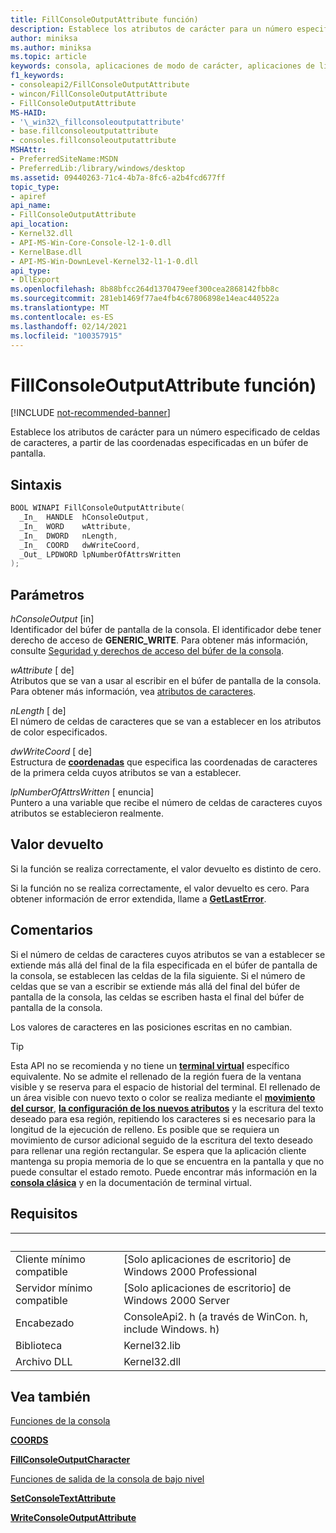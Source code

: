 ```yaml
---
title: FillConsoleOutputAttribute función)
description: Establece los atributos de carácter para un número especificado de celdas de caracteres, a partir de las coordenadas especificadas en un búfer de pantalla.
author: miniksa
ms.author: miniksa
ms.topic: article
keywords: consola, aplicaciones de modo de carácter, aplicaciones de línea de comandos, aplicaciones de terminal, API de consola
f1_keywords:
- consoleapi2/FillConsoleOutputAttribute
- wincon/FillConsoleOutputAttribute
- FillConsoleOutputAttribute
MS-HAID:
- '\_win32\_fillconsoleoutputattribute'
- base.fillconsoleoutputattribute
- consoles.fillconsoleoutputattribute
MSHAttr:
- PreferredSiteName:MSDN
- PreferredLib:/library/windows/desktop
ms.assetid: 09440263-71c4-4b7a-8fc6-a2b4fcd677ff
topic_type:
- apiref
api_name:
- FillConsoleOutputAttribute
api_location:
- Kernel32.dll
- API-MS-Win-Core-Console-l2-1-0.dll
- KernelBase.dll
- API-MS-Win-DownLevel-Kernel32-l1-1-0.dll
api_type:
- DllExport
ms.openlocfilehash: 8b88bfcc264d1370479eef300cea2868142fbb8c
ms.sourcegitcommit: 281eb1469f77ae4fb4c67806898e14eac440522a
ms.translationtype: MT
ms.contentlocale: es-ES
ms.lasthandoff: 02/14/2021
ms.locfileid: "100357915"
---
```

# <a name="fillconsoleoutputattribute-function"></a>FillConsoleOutputAttribute función)

[!INCLUDE [not-recommended-banner](./includes/not-recommended-banner.md)]

Establece los atributos de carácter para un número especificado de celdas de caracteres, a partir de las coordenadas especificadas en un búfer de pantalla.

## <a name="syntax"></a>Sintaxis

```C
BOOL WINAPI FillConsoleOutputAttribute(
  _In_  HANDLE  hConsoleOutput,
  _In_  WORD    wAttribute,
  _In_  DWORD   nLength,
  _In_  COORD   dwWriteCoord,
  _Out_ LPDWORD lpNumberOfAttrsWritten
);
```

## <a name="parameters"></a>Parámetros

*hConsoleOutput* \[in\]  
Identificador del búfer de pantalla de la consola. El identificador debe tener derecho de acceso de **GENERIC\_WRITE**. Para obtener más información, consulte [Seguridad y derechos de acceso del búfer de la consola](console-buffer-security-and-access-rights.md).

*wAttribute* \[ de\]  
Atributos que se van a usar al escribir en el búfer de pantalla de la consola. Para obtener más información, vea [atributos de caracteres](console-screen-buffers.md#character-attributes).

*nLength* \[ de\]  
El número de celdas de caracteres que se van a establecer en los atributos de color especificados.

*dwWriteCoord* \[ de\]  
Estructura de [**coordenadas**](coord-str.md) que especifica las coordenadas de caracteres de la primera celda cuyos atributos se van a establecer.

*lpNumberOfAttrsWritten* \[ enuncia\]  
Puntero a una variable que recibe el número de celdas de caracteres cuyos atributos se establecieron realmente.

## <a name="return-value"></a>Valor devuelto

Si la función se realiza correctamente, el valor devuelto es distinto de cero.

Si la función no se realiza correctamente, el valor devuelto es cero. Para obtener información de error extendida, llame a [**GetLastError**](/windows/win32/api/errhandlingapi/nf-errhandlingapi-getlasterror).

## <a name="remarks"></a>Comentarios

Si el número de celdas de caracteres cuyos atributos se van a establecer se extiende más allá del final de la fila especificada en el búfer de pantalla de la consola, se establecen las celdas de la fila siguiente. Si el número de celdas que se van a escribir se extiende más allá del final del búfer de pantalla de la consola, las celdas se escriben hasta el final del búfer de pantalla de la consola.

Los valores de caracteres en las posiciones escritas en no cambian.

> [!TIP]
> Esta API no se recomienda y no tiene un **[terminal virtual](console-virtual-terminal-sequences.md)** específico equivalente. No se admite el rellenado de la región fuera de la ventana visible y se reserva para el espacio de historial del terminal. El rellenado de un área visible con nuevo texto o color se realiza mediante el **[movimiento del cursor](console-virtual-terminal-sequences.md#cursor-positioning)**, **[la configuración de los nuevos atributos](console-virtual-terminal-sequences.md#text-formatting)** y la escritura del texto deseado para esa región, repitiendo los caracteres si es necesario para la longitud de la ejecución de relleno. Es posible que se requiera un movimiento de cursor adicional seguido de la escritura del texto deseado para rellenar una región rectangular. Se espera que la aplicación cliente mantenga su propia memoria de lo que se encuentra en la pantalla y que no puede consultar el estado remoto. Puede encontrar más información en la **[consola clásica](classic-vs-vt.md)** y en la documentación de terminal virtual.

## <a name="requirements"></a>Requisitos

| &nbsp; | &nbsp; |
|-|-|
| Cliente mínimo compatible | \[Solo aplicaciones de escritorio\] de Windows 2000 Professional |
| Servidor mínimo compatible | \[Solo aplicaciones de escritorio\] de Windows 2000 Server |
| Encabezado | ConsoleApi2. h (a través de WinCon. h, include Windows. h) |
| Biblioteca | Kernel32.lib |
| Archivo DLL | Kernel32.dll |

## <a name="see-also"></a>Vea también

[Funciones de la consola](console-functions.md)

[**COORDS**](coord-str.md)

[**FillConsoleOutputCharacter**](fillconsoleoutputcharacter.md)

[Funciones de salida de la consola de bajo nivel](low-level-console-output-functions.md)

[**SetConsoleTextAttribute**](setconsoletextattribute.md)

[**WriteConsoleOutputAttribute**](writeconsoleoutputattribute.md)